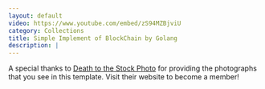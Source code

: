 ```yaml
---
layout: default
video: https://www.youtube.com/embed/zS94MZBjviU
category: Collections
title: Simple Implement of BlockChain by Golang
description: |
---
```

  A special thanks to [Death to the Stock Photo](http://join.deathtothestockphoto.com/) for providing the photographs that you see in this template.  Visit their website to become a member!